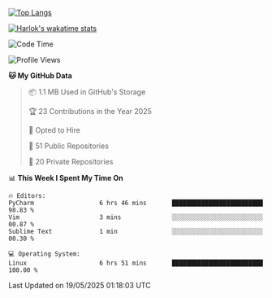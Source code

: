 [![Top Langs](https://github-readme-stats.vercel.app/api/top-langs/?username=remisiki&theme=dracula&layout=compact&hide=Jupyter%20Notebook,CSS,HTML&langs_count=10&exclude_repo=GMM-Demux-GUI)](https://github.com/anuraghazra/github-readme-stats)

[![Harlok's wakatime stats](https://github-readme-stats.vercel.app/api/wakatime?username=@remisiki&theme=dracula&layout=compact&langs_count=10&hide=other,html,css,text,json,markdown,jupyter)](https://github.com/anuraghazra/github-readme-stats)

<!--START_SECTION:waka-->
![Code Time](http://img.shields.io/badge/Code%20Time-1%2C002%20hrs%2028%20mins-blue)

![Profile Views](http://img.shields.io/badge/Profile%20Views-0-blue)

**🐱 My GitHub Data** 

> 📦 1.1 MB Used in GitHub's Storage 
 > 
> 🏆 23 Contributions in the Year 2025
 > 
> 💼 Opted to Hire
 > 
> 📜 51 Public Repositories 
 > 
> 🔑 20 Private Repositories 
 > 
📊 **This Week I Spent My Time On** 

```text
🔥 Editors: 
PyCharm                  6 hrs 46 mins       █████████████████████████   98.83 % 
Vim                      3 mins              ░░░░░░░░░░░░░░░░░░░░░░░░░   00.87 % 
Sublime Text             1 min               ░░░░░░░░░░░░░░░░░░░░░░░░░   00.30 % 

💻 Operating System: 
Linux                    6 hrs 51 mins       █████████████████████████   100.00 % 
```


 Last Updated on 19/05/2025 01:18:03 UTC
<!--END_SECTION:waka-->
